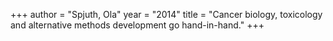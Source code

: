 +++
author = "Spjuth, Ola"
year = "2014"
title = "Cancer biology, toxicology and alternative methods development go hand-in-hand."
+++

